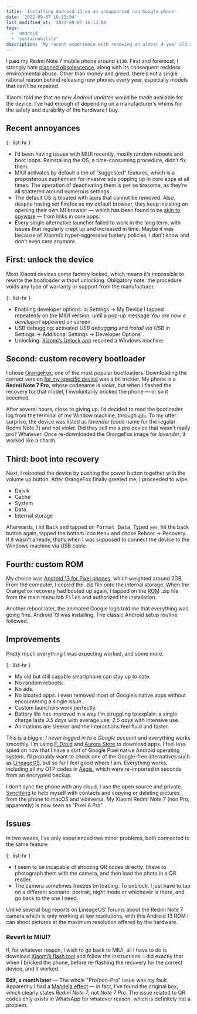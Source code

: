 ```yaml
---
title: 'Installing Android 13 on an unsupported non-Google phone'
date: '2022-09-07 16:13:04'
last_modified_at: '2022-09-07 16:13:04'
tags:
  - 'android'
  - 'sustainability'
description: 'My recent experience with renewing an almost 4-year old Xiaomi mobile phone, replacing its native operating system with the newest Android 13.'
---
```

I paid my Redmi Note 7 mobile phone around `£130`. First and foremost, I strongly hate [planned obsolescence](https://en.wikipedia.org/wiki/Planned_obsolescence), along with its consequent reckless environmental abuse. Other than money and greed, there’s not a single rational reason behind releasing new phones every year, especially models that can’t be repaired.

Xiaomi told me that *no new Android updates* would be made available for the device. I’ve had enough of depending on a manufacturer’s whims for the safety and durability of the hardware I buy.

## Recent annoyances

{: .list-hr }
- I’d been having issues with MIUI recently, mostly random reboots and boot loops. Reinstalling the OS, a time-consuming procedure, didn’t fix them.
- MIUI activates by default a ton of “suggested” features, which is a preposterous euphemism for invasive ads popping up in core apps at all times. The operation of deactivating them is per se tiresome, as they’re all scattered around numerous settings.
- The default OS is bloated with apps that cannot be removed. Also, despite having set Firefox as my default browser, they keep insisting on opening their own MI browser — which has been found to be [akin to spyware](https://thehackernews.com/2020/05/xiaomi-browser-history.html) — from links in core apps.
- Every single alternative launcher failed to work in the long term, with issues that regularly crept up and increased in time. Maybe it was because of Xiaomi’s hyper-aggressive battery policies, I don’t know and don’t even care anymore.

## First: unlock the device

Most Xiaomi devices come factory locked, which means it’s impossible to rewrite the bootloader without unlocking. Obligatory note: the procedure voids any type of warranty or support from the manufacturer.

{: .list-hr }
- Enabling developer options: in Settings &rarr; My Device I tapped repeatedly on the MIUI version, until a pop-up message *You are now a developer!* appeared on screen.
- USB debugging: activated *USB debugging* and *Install via USB* in Settings &rarr; Additional Settings &rarr; Developer Options`.
- Unlocking: [Xiaomi’s Unlock app](https://www.miui.com/unlock/index_en.html) required a Windows machine.

## Second: custom recovery bootloader

I chose [OrangeFox](https://wiki.orangefox.tech/en/home), one of the most popular bootloaders. Downloading the correct version [for my specific device](https://orangefox.download/en/device/lavender) was a bit trickier. My phone is a **Redmi Note 7 Pro**, whose codename is *violet*, but when I flashed the recovery for that model, I involuntarily bricked the phone — or so  it seeemed.

After several hours, close to giving up, I’d decided to read the bootloader log from the terminal of my Window machine, through [`adb`](https://developer.android.com/tools/adb). To my utter surprise, the device was listed as *lavender* (code name for the regular Redmi Note 7) and not *violet*. Did they sell me a pro device that wasn’t really pro? Whatever. Once re-downloaded the OrangeFox image for *lavender*, it worked like a charm.

## Third: boot into recovery

Next, I rebooted the device by pushing the power button together with the volume up button. After OrangeFox finally greeted me, I proceeded to wipe:

- Dalvik
- Cache
- System
- Data
- Internal storage

Afterwards, I hit <kbd>Back</kbd> and tapped on <kbd>Format Data</kbd>. Typed `yes`, hit the back button again, tapped the bottom icon <kbd>Menu</kbd> and chose Reboot &rarr; Recovery. If it wasn’t already, that’s when I was supposed to connect the device to the Windows machine via USB cable.

## Fourth: custom ROM

My choice was [Android 13 for Pixel phones](https://www.pling.com/p/1741470/), which weighted around 2GB. From the computer, I copied the .zip file onto the internal storage. When the OrangeFox recovery had booted up again, I tapped on the <abbr title="Read Only Memory">ROM</abbr> .zip file from the main menu tab <kbd>Files</kbd> and authorized the installation.

Another reboot later, the animated Google logo told me that everything was going fine. Android 13 was installing. The classic Android setup routine followed.

## Improvements

Pretty much everything I was expecting worked, and some more.

{: .list-hr }
- My old but still capable smartphone can stay up to date.
- No random reboots.
- No ads.
- No bloated apps. I even removed most of Google’s native apps without encountering a single issue.
- Custom launchers work perfectly.
- Battery life has improved in a way I’m struggling to explain: a single charge lasts *3.5 days* with average use; *2.5 days* with intensive use.
- Animations are sleeker and the interactions feel fluid and faster.

This is a biggie: _I never logged in to a Google account_ and everything works smoothly. I’m using [F-Droid](https://f-droid.org/) and [Aurora Store](https://auroraoss.com/) to download apps. I feel less spied on now that I have a sort of Google Pixel native Android operating system. I’ll probably want to check one of the Google-free alternatives such as [LineageOS](https://lineageos.org/), but so far I feel good where I am. Everything works, including all my OTP codes in [Aegis](https://getaegis.app/), which were re-imported in seconds from an encrypted backup.

I don’t sync the phone with any cloud, I use the open source and private [Syncthing](https://syncthing.net/) to help myself with contacts and copying or deleting pictures from the phone to macOS and viceversa. My Xiaomi Redmi Note 7 (non Pro, apparently) is now seen as “Pixel 6 Pro”.

## Issues

In two weeks, I’ve only experienced two minor problems, both connected to the same feature:

{: .list-hr }
- I seem to be incapable of shooting QR codes directly. I have to photograph them with the camera, and then load the photo in a QR reader.
- The camera sometimes freezes on loading. To unblock, I just have to tap on a different scenario: portrait, night mode or whichever is there, and go back to the one I need.

Unlike several bug reports on LineageOS’ forums about the Redmi Note 7 camera which is only working at low resolutions, with this Android 13 ROM I can shoot pictures at the maximum resolution offered by the hardware.

### Revert to MIUI?

If, for whatever reason, I wish to go back to MIUI, all I have to do is download [Xiaomi’s flash tool](https://xiaomiflashtool.com/) and follow the instructions. I did exactly that when I bricked the phone, before re-flashing the recovery for the correct device, and it worked.

<aside class="warning">
  <p><strong>Edit, a month later</strong> — The whole "Pro/non-Pro" issue was my fault. Apparently I had a <a href="https://en.wikipedia.org/wiki/False_memory#Mandela_Effect">Mandela effect</a> — in fact, I’ve found the original box, which clearly states <em>Redmi Note 7</em>, not <em>Note 7 Pro</em>. The issue related to QR codes only exists in WhatsApp for whatever reason, which is definitely not a problem.</p>
</aside>